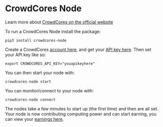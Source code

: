 # CrowdCores Node 

Learn more about [CrowdCores on the official website](https://www.crowdcores.com)

To run a CrowdCores Node install the package:

```
pip3 install crowdcores-node
```

Create a CrowdCores [account here](https://www.crowdcores.com/register.php), and get your [API key here](https://www.crowdcores.com/api_keys.php). Then set your API key like so:

```
export CROWDCORES_API_KEY="youapikeyhere"
```

You can then start your node with:

```
crowdcores-node start
```

You can monitor/connect to your node with:

```
crowdcores-node connect 
```
The nodes take a few minutes to start up (the first time) and then are all set. Your node is now contributing computing power and can start earning, you can view your [earnings here](https://www.crowdcores.com/earnings.php).
